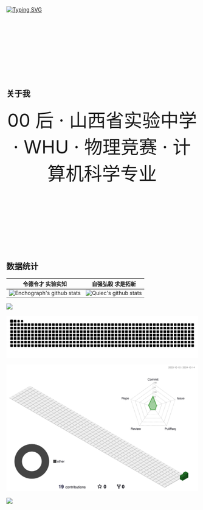 <br><br><br>
<br><br><br>
<br><br><br>

<a href="https://git.io/typing-svg"><img src="https://readme-typing-svg.herokuapp.com?font=Cinzel&size=40&letterSpacing=center&duration=2000&pause=1000&center=true&vCenter=true&width=1000&lines=Hi+There.;This+is+Chen+Hongyu.;Hoping+to+explore+the+worlds+unknown.;Nice+to+meet+you." alt="Typing SVG" /></a>


<br><br><br>
<br><br><br>
<br><br><br>
## 关于我

<div align='center' ><font size='70'>00 后 · 山西省实验中学 · WHU · 物理竞赛 · 计算机科学专业</font></div>

<br><br><br>
<br><br><br>
<br><br><br>

## 数据统计


<!--   stats + languages -->
 
|令德令才  实验实知                                                                                                                        |自强弘毅  求是拓新                                                                                                            |
|-----------------------------------------------------------------------------------------------------------------------------------------|---------------------------------------------------------------------------------------------------------------------------|
| ![Enchograph's github stats](https://github-readme-stats.vercel.app/api?username=Enchograph&show_icons=true&theme=vue&include_all_commits=true) | ![Quiec's github stats](https://github-readme-stats.vercel.app/api/top-langs/?username=Enchograph&theme=vue&layout=compact) |


<img src="https://github-readme-streak-stats.herokuapp.com/?user=Enchograph"></img>

<!--   green snake -->
![Enchograph's github activity graph](https://raw.githubusercontent.com/Enchograph/Enchograph/output/github-contribution-grid-snake.svg)




<!--   profile-green-animate -->
![](./profile-3d-contrib/profile-green-animate.svg)





<img src="https://cr-skills-chart-widget.azurewebsites.net/api/api?username=Enchograph&show-other-skills=true" width="auto"></img>
